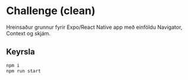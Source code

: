 # Challenge (clean)

Hreinsaður grunnur fyrir Expo/React Native app með einföldu Navigator, Context og skjám.

## Keyrsla
```bash
npm i
npm run start
```